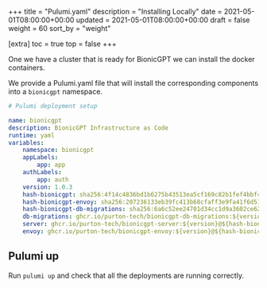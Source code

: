 +++
title = "Pulumi.yaml"
description = "Installing Locally"
date = 2021-05-01T08:00:00+00:00
updated = 2021-05-01T08:00:00+00:00
draft = false
weight = 60
sort_by = "weight"

[extra]
toc = true
top = false
+++

One we have a cluster that is ready for BionicGPT we can install the docker containers.

We provide a Pulumi.yaml file that will install the corresponding components into a `bionicgpt` namespace.

```yml
# Pulumi deployment setup

name: bionicgpt
description: BionicGPT Infrastructure as Code
runtime: yaml
variables:
    namespace: bionicgpt
    appLabels:
        app: app
    authLabels:
        app: auth
    version: 1.0.3
    hash-bionicgpt: sha256:4f14c4836bd1b6275b43513ea5cf169c82b1fef4bbf478905ce0a2f2eff7a234
    hash-bionicgpt-envoy: sha256:207236133eb39fc413b68cfaff3e9fa41f6d5137de40aad83fded694ba678eda
    hash-bionicgpt-db-migrations: sha256:6a6c52ee24701d34cc1d9a3602ce62cc22be8ee69bd099a861de4578807df2ae
    db-migrations: ghcr.io/purton-tech/bionicgpt-db-migrations:${version}@${hash-bionicgpt-db-migrations}
    server: ghcr.io/purton-tech/bionicgpt-server:${version}@${hash-bionicgpt}
    envoy: ghcr.io/purton-tech/bionicgpt-envoy:${version}@${hash-bionicgpt-envoy}
```

## Pulumi up

Run `pulumi up` and check that all the deployments are running correctly.